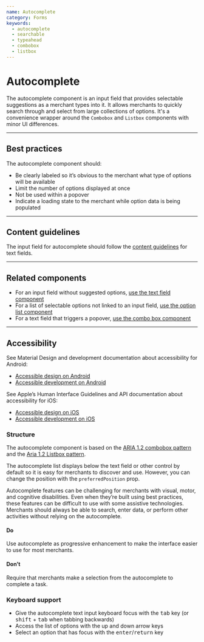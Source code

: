 ```yaml
---
name: Autocomplete
category: Forms
keywords:
  - autocomplete
  - searchable
  - typeahead
  - combobox
  - listbox
---
```


# Autocomplete

The autocomplete component is an input field that provides selectable suggestions as a merchant types into it. It allows merchants to quickly search through and select from large collections of options. It's a convenience wrapper around the `Combobox` and `Listbox` components with minor UI differences.

---

## Best practices

The autocomplete component should:

- Be clearly labeled so it’s obvious to the merchant what type of options will be available
- Limit the number of options displayed at once
- Not be used within a popover
- Indicate a loading state to the merchant while option data is being populated

---

## Content guidelines

The input field for autocomplete should follow the [content guidelines](https://polaris.shopify.com/components/forms/text-field) for text fields.

---

## Related components

- For an input field without suggested options, [use the text field component](https://polaris.shopify.com/components/forms/text-field)
- For a list of selectable options not linked to an input field, [use the option list component](https://polaris.shopify.com/components/lists-and-tables/option-list)
- For a text field that triggers a popover, [use the combo box component](https://polaris.shopify.com/components/forms/combobox)

---

## Accessibility

<!-- content-for: android -->

See Material Design and development documentation about accessibility for Android:

- [Accessible design on Android](https://material.io/design/usability/accessibility.html)
- [Accessible development on Android](https://developer.android.com/guide/topics/ui/accessibility/)

<!-- /content-for -->

<!-- content-for: ios -->

See Apple’s Human Interface Guidelines and API documentation about accessibility for iOS:

- [Accessible design on iOS](https://developer.apple.com/design/human-interface-guidelines/ios/app-architecture/accessibility/)
- [Accessible development on iOS](https://developer.apple.com/accessibility/ios/)

<!-- /content-for -->

<!-- content-for: web -->

### Structure

The autocomplete component is based on the [ARIA 1.2 combobox pattern](https://www.w3.org/TR/wai-aria-practices-1.1/#combobox) and the [Aria 1.2 Listbox pattern](https://www.w3.org/TR/wai-aria-practices-1.2/#Listbox).

The autocomplete list displays below the text field or other control by default so it is easy for merchants to discover and use. However, you can change the position with the `preferredPosition` prop.

Autocomplete features can be challenging for merchants with visual, motor, and cognitive disabilities. Even when they’re built using best practices, these features can be difficult to use with some assistive technologies. Merchants should always be able to search, enter data, or perform other activities without relying on the autocomplete.

<!-- usageblock -->

#### Do

Use autocomplete as progressive enhancement to make the interface easier to use for most merchants.

#### Don’t

Require that merchants make a selection from the autocomplete to complete a task.

<!-- end -->

### Keyboard support

- Give the autocomplete text input keyboard focus with the <kbd>tab</kbd> key (or <kbd>shift</kbd> + <kbd>tab</kbd> when tabbing backwards)
- Access the list of options with the up and down arrow keys
- Select an option that has focus with the <kbd>enter</kbd>/<kbd>return</kbd> key

<!-- /content-for -->
